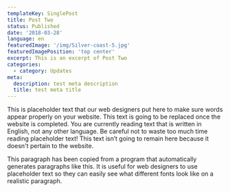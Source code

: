 ```yaml
---
templateKey: SinglePost
title: Post Two
status: Published
date: '2018-03-28'
language: en
featuredImage: '/img/Silver-coast-5.jpg'
featuredImagePosition: 'top center'
excerpt: This is an excerpt of Post Two
categories:
  - category: Updates
meta:
  description: test meta description
  title: test meta title
---
```


This is placeholder text that our web designers put here to make sure words appear properly on your website. This text is going to be replaced once the website is completed. You are currently reading text that is written in English, not any other language. Be careful not to waste too much time reading placeholder text! This text isn’t going to remain here because it doesn't pertain to the website.

This paragraph has been copied from a program that automatically generates paragraphs like this. It is useful for web designers to use placeholder text so they can easily see what different fonts look like on a realistic paragraph.
